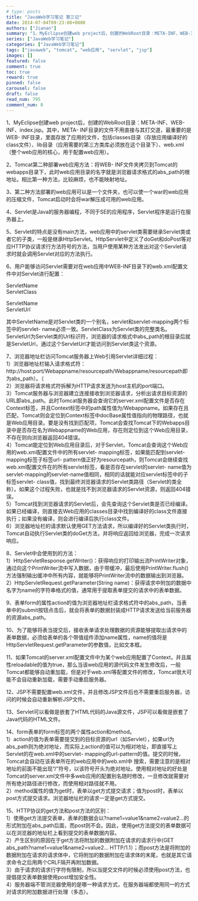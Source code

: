 ```yaml
---
# type: posts 
title: "JavaWeb学习笔记 第三记"
date: 2014-07-04T09:23:08+0800
authors: ["Jianan"]
summary: "1、MyEclipse创建web project后，创建的WebRoot目录：META-INF、WEB-INF、index.jsp。其中，META-INF目录的文件不用直接与其打交道，最重要的是WEB-INF目录，里面存放了应用的文件，包括classes目录（存放应用编译好的class文件）、lib目录（应用需要的第三方类库必须放在这个目录下）、web.xml（整个web应用的核心，用于配置web"
series: ["JavaWeb学习笔记"]
categories: ["JavaWeb学习笔记"]
tags: ["javaweb", "tomcat", "web应用", "servlet", "jsp"]
images: []
featured: false
comment: true
toc: true
reward: true
pinned: false
carousel: false
draft: false
read_num: 795
comment_num: 0
---
```


1、MyEclipse创建web project后，创建的WebRoot目录：META-INF、WEB-INF、index.jsp。其中，META-
INF目录的文件不用直接与其打交道，最重要的是WEB-
INF目录，里面存放了应用的文件，包括classes目录（存放应用编译好的class文件）、lib目录（应用需要的第三方类库必须放在这个目录下）、web.xml（整个web应用的核心，用于配置web应用）。

  

2、Tomcat第二种部署web应用方法：将WEB-
INF文件夹拷贝到Tomcat的webapps目录下，此时web应用目录的名字就是浏览器请求格式的abs_path的根地址。相比第一种方法，比较麻烦，也不能映射地址。

  

3、第二种方法部署的web应用可以是一个文件夹，也可以使一个war的web应用的压缩文件，Tomcat启动时会将war解压成可用的web应用。

  

4、Servlet是Java的服务器编程，不同于SE的应用程序，Servlet程序是运行在服务器上。

  

5、Servlet的特点是没有main方法，web应用中的servlet类需要继承Servlet类或者它的子类，一般是继承HttpServlet。HttpServlet中定义了doGet和doPost等对应HTTP协议请求行方法符号的方法，当用户使用某种方法发出对这个Servlet请求时就会调用Servlet对应的方法执行。

  

6、用户能够访问Servlet需要对在web应用中WEB-INF目录下的web.xml配置文件中对Servlet进行配置：  
  
ServletName  
ServletClass  
  
  
ServletName  
ServletUrl  
  
其中ServletName是对Servlet类的一个别名，servlet和servlet-mapping两个标签中的servlet-
name必须一致。ServletClass为Servlet类的完整类名。ServletUrl为Servlet类的Url标识符，浏览器的请求格式中abs_path的根目录后就是ServletUrl，通过这个ServletUrl才能访问到Servlet类这个资源。

  

7、浏览器地址栏访问Tomcat服务器上Web引用Servlet详细过程：  
1）浏览器地址栏输入请求格式符：http://host:port/Webappname/resourcepath/Webappname/resourcepath即为abs_path）。（  
2）浏览器将请求格式符拆解为HTTP请求发送为host主机的port端口。  
3）Tomcat服务器与浏览器建立连接接收到浏览器请求，分析出请求目标资源的URL即abs_path。此时Tomcat服务器会查询它的server.xml配置文件是否存在Context标签，并且Context标签中的path属性值为/Webappname。如果存在且匹配，Tomcat则会定位到Context标签中docBase属性值指向的物理路径，也就是Web应用目录。要是没有找到匹配项，Tomcat会查找Tomcat下的Webapps目录中是否存在名为Webappname的Web应用，存在则定位到这个Web应用目录，不存在则向浏览器返回404错误。  
4）Tomcat能定位到Web应用目录后，对于Servlet，Tomcat会查询这个Web应用的web.xml配置文件中的所有servlet-
mapping标签，如果能匹配到servlet-mapping标签子标签url-
pattern值正好为resourcepath，则Tomcat会继续查找web.xml配置文件在的所有servlet标签，看是否存在servlet的servlet-
name值为servlet-mapping的servlet-name值相同，相同的话就能对应servlet标签中的子标签servlet-
class值，找到最终浏览器请求的Servlet类路径（Servlet的类全称）。如果这个过程失败，也就是找不到浏览器请求的Servlet资源，则返回404错误。  
5）Tomcat找到浏览器请求的Servlet后，会先查询这个Servlet类是否已经编译。如果已经编译，则直接去Web应用的classes目录中找到编译好的class文件直接执行；如果没有编译，则会进行编译后执行class文件。  
6）浏览器地址栏的请求默认使用GET方法请求，所以编译好的Servlet类执行时，Tomcat自动执行Servlet类的doGet方法，并将响应返回给浏览器，完成一次请求响应。

  

8、Servlet中会使用到的方法：  
1）HttpServletResponse.getWriter()：获得响应的打印输出流PrintWriter对象，通过向这个PrintWriter流中写入数据，由于带缓冲，最后使用PrintWriter.flush()方法强制输出缓冲中所有内容，就能够将PrintWriter流中的数据输出到浏览器。  
2）HttpServletRequest.getParameter(String
name)：获得请求中附加的数据中名字为name的字符串格式的值，通常用于提取表单提交的请求中的表单数据。

  

9、表单form的属性action的值为浏览器地址栏请求格式符中的abs_path，当表单中的submit按钮点击后，就会将表单的数据封装成HTTP请求发送给当前服务器的资源abs_path。

  

10、为了能够将表当提交后，接收表单请求处理数据的资源能够提取出请求中的表单数据，必须给表单的各个带值组件添加name属性，name的值将是HttpServletRequest.getParameter的参数值，比如文本框。

  

11、如果Tomcat的server.xml配置文件中为某个web应用配置了Context，并且属性reloadable的值为true，那么当该web应用的源代码文件发生修改后，一般Tomcat都能够自动重加载，但是对于web.xml等配置文件的修改，Tomcat很大可能不会自动重新加载，需要手动重启服务器。

  

12、JSP不需要配置web.xml文件，并且修改JSP文件后也不需要重启服务器，访问的时候会自动重新解析JSP文件。

  

13、Servlet可以看做是嵌套了HTML代码的Java源文件，JSP可以看做是嵌套了Java代码的HTML文件。

  

14、form表单的form标签的两个属性action和method。  
1）action的值为表单需要提交到的目标资源的url（如Servlet），如果url为abs_path则为绝对地址，而实际上action的值可以为相对地址，即直接写上Servlet的在web.xml中的servlet-
mapping的url-pattern的值。提交的时候，Tomcat会自动在该表单所在的web应用中的web.xml中
搜索，需要注意的是相对地址的前面不能出现“/”符号，以该符号开头为绝对地址。使用相对地址的好处是Tomcat的server.xml文件中多web应用的配置别名随时修改，一旦修改就需要对所有绝对路径进行修改，而使用相对路径就不用。  
2）method属性的值为get时，表单以get方式提交请求；值为post时，表单以post方式提交请求。浏览器地址栏的请求一定是get方式提交。

  

15、HTTP协议的get方法和post方法的区别：  
1）使用get方法提交表单，表单的数据会以?name1=value1&name2=value2...的形式附加在abs_path后面，而post则不会。因此，使用get方法提交的表单数据可以在浏览器的地址栏上看到提交的表单数据内容。  
2）产生区别的原因在于get方法将附加的数据附加在请求的请求行中(GET abs_path?name1=value1&name2=value2...
HTTP/1.1）；而post方法是将附加的数据附加在请求的请求体中，它将附加的数据附加在请求体的末尾，也就是其它请求命令之后用两个CRLF隔开再附加数据。  
3）由于请求的请求行字符有限制，所以当提交文件的时候必须使用post方法，也提倡提交表单数据使用post增加安全性。  
4）服务器端不管浏览器使用的是哪一种请求方式，在服务器端都使用同一的方式对请求的附加数据进行处理（多态）。

